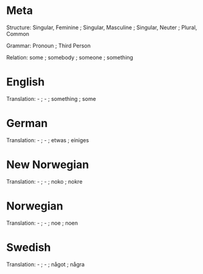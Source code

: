 Meta
====

Structure: Singular, Feminine ; Singular, Masculine ; Singular, Neuter ; Plural, Common

Grammar:   Pronoun ; Third Person

Relation:  some ; somebody ; someone ; something



English
=======

Translation: - ; - ; something ; some



German
======

Translation: - ; - ; etwas ; einiges



New Norwegian
=============

Translation: - ; - ; noko ; nokre



Norwegian
=========

Translation: - ; - ; noe ; noen



Swedish
=======

Translation: - ; - ; något ; några
